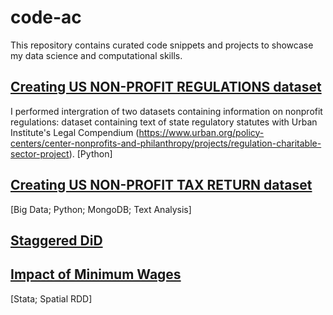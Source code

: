 # code-ac

This repository contains curated code snippets and projects to showcase my data science and computational skills.

## [Creating US NON-PROFIT REGULATIONS dataset](https://github.com/anubhachopra/code-ac/tree/67cbd4637f018401f1078227e4c496c6e3bb1b75/code-python)
I performed intergration of two datasets containing information on nonprofit regulations: dataset containing text of state regulatory statutes with Urban Institute's Legal Compendium (https://www.urban.org/policy-centers/center-nonprofits-and-philanthropy/projects/regulation-charitable-sector-project). [Python]

## [Creating US NON-PROFIT TAX RETURN dataset]()

[Big Data; Python; MongoDB; Text Analysis]

## [Staggered DiD]()

## [Impact of Minimum Wages]()

[Stata; Spatial RDD]

